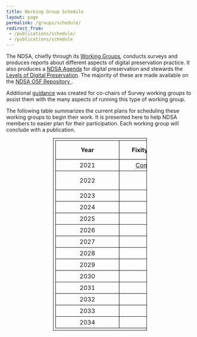 ```yaml
---
title: Working Group Schedule
layout: page
permalink: /groups/schedule/
redirect_from: 
 - /publications/schedule/
 - /publications/schedule
---
```


The NDSA, chiefly through its [Working Groups](/groups/), conducts surveys and produces reports about different aspects of digital preservation practice. It also produces a [NDSA Agenda](/groups/NDSA-agenda/) for digital preservation and stewards the [Levels of Digital Preservation](/groups/levels-of-preservation/). The majority of these are made available on the <a href="https://osf.io/4d567/" target="_blank">NDSA OSF Repository <i class="fas fa-external-link-alt"></i></a>. 

Additional [guidance](https://docs.google.com/document/d/1bNzgNI5DtG5TQmV9MvLOXL7yBF6cmXz7seiLCgm3WW4/edit?usp=sharing) was created for co-chairs of Survey working groups to assist them with the many aspects of running this type of working group.

The following table summarizes the current plans for scheduling these working groups to begin their work. It is presented here to help NDSA members to easier plan for their participation. Each working group will conclude with a publication.

<style>
table, th, td {
  border: 1px solid black;
  padding: 5px;
  width: 50%;
  margin: auto;
}
th, td {
  min-width: 10em;
}

</style>

| Year 	| Fixity Survey	| Levels of Preservation 	| Agenda	| Staffing Survey 	| Storage Survey 	| Web Archiving Survey	|
|:----:	|:------:	|:----------------------:	|:------:	|:---------------:	|:--------------:	|:-------------:	|
| 2021 	|    [Completed](https://osf.io/2qkea/)   	|                        	|        	|        [Completed](https://osf.io/emwy4/)        	|                	|           	|
| 2022 	|        	|                        	|    Schedule under review   	|                 	|                	|    	|
| 2023 	|        	|                        	|        	|                 	|        [In Progress](https://ndsa.org/groups/storage-survey/)      	|    [Completed](https://osf.io/n5myr/)           	|
| 2024 	|        	|            X           	|       	|        X        	|                	|              	|
| 2025 	|    X   	|                        	|        	|                 	|                	|       X       	|
| 2026 	|        	|                        	|       	|                 	|        X       	|               	|
| 2027 	|        	|                        	|        	|        X        	|                	|              	|
| 2028 	|        	|                        	|       	|                 	|                	|       X        	|
| 2029 	|    X   	|            X           	|        	|                 	|        X       	|               	|
| 2030 	|        	|                        	|       	|        X        	|                	|              	|
| 2031 	|        	|                        	|        	|                 	|                	|       X        	|
| 2032 	|        	|                        	|       	|                 	|        X       	|               	|
| 2033 	|    X   	|                        	|        	|        X        	|                	|             	|
| 2034 	|        	|            X           	|       	|                 	|                	|       X        	|